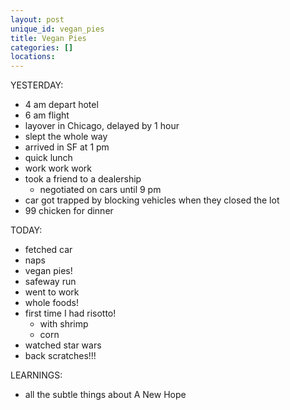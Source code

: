 ```yaml
---
layout: post
unique_id: vegan_pies
title: Vegan Pies
categories: []
locations: 
---
```


YESTERDAY:
* 4 am depart hotel
* 6 am flight
* layover in Chicago, delayed by 1 hour
* slept the whole way
* arrived in SF at 1 pm
* quick lunch
* work work work
* took a friend to a dealership
  * negotiated on cars until 9 pm
* car got trapped by blocking vehicles when they closed the lot
* 99 chicken for dinner

TODAY:
* fetched car
* naps
* vegan pies!
* safeway run
* went to work
* whole foods!
* first time I had risotto!
  * with shrimp
  * corn
* watched star wars
* back scratches!!!

LEARNINGS:
* all the subtle things about A New Hope
